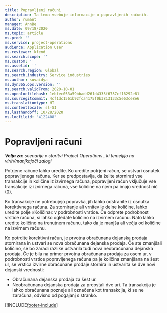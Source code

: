 ```yaml
---
title: Popravljeni računi
description: Ta tema vsebuje informacije o popravljenih računih.
author: rumant
manager: AnnBe
ms.date: 09/18/2020
ms.topic: article
ms.prod: ''
ms.service: project-operations
audience: Application User
ms.reviewer: kfend
ms.search.scope: ''
ms.custom: ''
ms.assetid: ''
ms.search.region: Global
ms.search.industry: Service industries
ms.author: suvaidya
ms.dyn365.ops.version: ''
ms.search.validFrom: 2020-10-01
ms.openlocfilehash: 1ebfec053a59bbadd261d4333f6737cf16292e81
ms.sourcegitcommit: 4cf1dc1561b92fca4175f0b3813133c5e63ce8e6
ms.translationtype: HT
ms.contentlocale: sl-SI
ms.lasthandoff: 10/28/2020
ms.locfileid: "4122408"
---
```

# <a name="corrected-invoices"></a>Popravljeni računi

_**Velja za:** scenarije v storitvi Project Operations , ki temeljijo na virih/manjkajoči zalogi_

Potrjene račune lahko uredite. Ko uredite potrjeni račun, se ustvari osnutek popravljenega računa. Ker se predpostavlja, da želite stornirati vse transakcije in količine iz izvirnega računa, popravljeni račun vključuje vse transakcije iz izvirnega računa, vse količine na njem pa imajo vrednost nič (0).

Ko transakcije ne potrebujejo popravka, jih lahko odstranite iz osnutka korektivnega računa. Za storniranje ali vrnitev le delne količine, lahko uredite polje »Količina« v podrobnosti vrstice. Če odprete podrobnost vrstice računa, si lahko ogledate količino na izvirnem računu. Nato lahko uredite količino na trenutnem računu, tako da je manjša ali večja od količine na izvirnem računu.

Ko potrdite korektivni račun, je prvotna obračunana dejanska prodaja stornirana in ustvari se nova obračunana dejanska prodaja. Če ste zmanjšali količino, se bo zaradi razlike ustvarila tudi nova neobračunana dejanska prodaja. Če je bila na primer prvotna obračunana prodaja za osem ur, v podrobnosti vrstice popravljenega računa pa je količina zmanjšana na šest ur, se vrstica izvirne obračunane prodaje stornira in ustvarita se dve novi dejanski vrednosti:

- Obračunana dejanska prodaja za šest ur.
- Neobračunana dejanska prodaja za preostali dve uri. Ta transakcija je lahko obračunana pozneje ali označena kot transakcija, ki se ne zaračuna, odvisno od pogajanj s stranko.


[!INCLUDE[footer-include](../includes/footer-banner.md)]